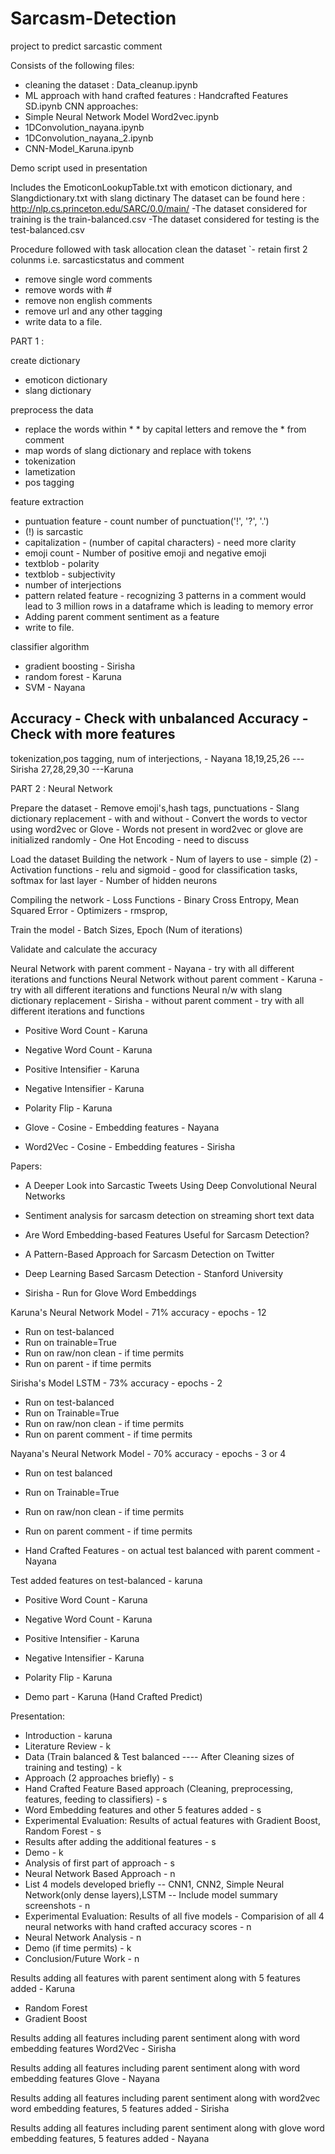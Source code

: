 # Sarcasm-Detection
project to predict sarcastic comment

Consists of the following files:
- cleaning the dataset : Data_cleanup.ipynb
- ML approach with hand crafted features : Handcrafted Features SD.ipynb
CNN approaches:
- Simple Neural Network Model Word2vec.ipynb
- 1DConvolution_nayana.ipynb
- 1DConvolution_nayana_2.ipynb
- CNN-Model_Karuna.ipynb

Demo script used in presentation

Includes the EmoticonLookupTable.txt with emoticon dictionary, and Slangdictionary.txt with slang dictinary
The dataset can be found here : http://nlp.cs.princeton.edu/SARC/0.0/main/
-The dataset considered for training is the train-balanced.csv 
-The dataset considered for testing is the test-balanced.csv

Procedure followed with task allocation
 clean the dataset
 `- retain first 2 colunms i.e. sarcasticstatus and comment 
  - remove single word comments
  - remove words with #
  - remove non english comments
  - remove url and any other tagging
  - write data to a file.
  
 PART 1 : 
 
 create dictionary
  - emoticon dictionary
  - slang dictionary

 preprocess the data
  - replace the words within * * by capital letters and remove the * from comment 
  - map words of slang dictionary and replace with tokens
  - tokenization 
  - lametization
  - pos tagging 
  
 feature extraction
  - puntuation feature - count number of punctuation('!', '?', '.')
  - (!) is sarcastic
  - capitalization - (number of capital characters) - need more clarity
  - emoji count - Number of positive emoji and negative emoji
  - textblob - polarity 
  - textblob - subjectivity
  - number of interjections
  - pattern related feature - recognizing 3 patterns in a comment would lead to 3 million rows in a dataframe which is leading to memory                               error
  - Adding parent comment sentiment as a feature
  - write to file.
  
 classifier algorithm 
  - gradient boosting - Sirisha
  - random forest - Karuna
  - SVM - Nayana
  
  
  Accuracy - Check with unbalanced
  Accuracy - Check with more features
  -------------------------------------
  
  tokenization,pos tagging, num of interjections, - Nayana
  18,19,25,26 --- Sirisha 
  27,28,29,30 ---Karuna
  
 PART 2 : 
  Neural Network
  
  Prepare the dataset
    - Remove emoji's,hash tags, punctuations
    - Slang dictionary replacement - with and without
    - Convert the words to vector using word2vec or Glove 
    - Words not present in word2vec or glove are initialized randomly
    - One Hot Encoding - need to discuss
    
  Load the dataset
  Building the network
    - Num of layers to use - simple (2)
    - Activation functions - relu and sigmoid - good for classification tasks, softmax for last layer
    - Number of hidden neurons
  
  Compiling the network
    - Loss Functions - Binary Cross Entropy, Mean Squared Error
    - Optimizers - rmsprop,
    
  Train the model
    - Batch Sizes, Epoch (Num of iterations)
    
  Validate and calculate the accuracy
  
  
  Neural Network with parent comment - Nayana - try with all different iterations and functions
  Neural Network without parent comment - Karuna -  try with all different iterations and functions
  Neural n/w with slang dictionary replacement - Sirisha - without parent comment -  try with all different iterations and functions
  
  
  
  - Positive Word Count - Karuna
  - Negative Word Count - Karuna
  - Positive Intensifier - Karuna
  - Negative Intensifier - Karuna
  - Polarity Flip - Karuna
  
  
  - Glove - Cosine - Embedding features - Nayana
  - Word2Vec - Cosine - Embedding features - Sirisha
  
  
  Papers:
  
  - A Deeper Look into Sarcastic Tweets Using Deep Convolutional Neural Networks
  - Sentiment analysis for sarcasm detection on streaming short text data
  - Are Word Embedding-based Features Useful for Sarcasm Detection?
  - A Pattern-Based Approach for Sarcasm Detection on Twitter
  - Deep Learning Based Sarcasm Detection - Stanford University
  
  - Sirisha - Run for Glove Word Embeddings
  
  Karuna's Neural Network Model - 71% accuracy  - epochs - 12
  - Run on test-balanced
  - Run on trainable=True
  - Run on raw/non clean - if time permits
  - Run on parent - if time permits
    
  Sirisha's Model LSTM - 73% accuracy - epochs - 2
  - Run on test-balanced
  - Run on Trainable=True
  - Run on raw/non clean - if time permits
  - Run on parent comment - if time permits
    
  Nayana's Neural Network Model - 70% accuracy - epochs - 3 or 4
  - Run on test balanced
  - Run on Trainable=True
  - Run on raw/non clean - if time permits
  - Run on parent comment - if time permits
    
 - Hand Crafted Features - on actual test balanced with parent comment - Nayana
 
 Test added features on test-balanced - karuna
  - Positive Word Count - Karuna
  - Negative Word Count - Karuna
  - Positive Intensifier - Karuna
  - Negative Intensifier - Karuna
  - Polarity Flip - Karuna
 
 - Demo part - Karuna (Hand Crafted Predict)
 
 
 Presentation:
 
 - Introduction - karuna
 - Literature Review - k 
 - Data (Train balanced & Test balanced ---- After Cleaning sizes of training and testing) - k
 - Approach (2 approaches briefly) - s
 - Hand Crafted Feature Based approach (Cleaning, preprocessing, features, feeding to classifiers) - s
 - Word Embedding features and other 5 features added - s
 - Experimental Evaluation: Results of actual features with Gradient Boost, Random Forest - s
 - Results after adding the additional features - s 
 - Demo - k 
 - Analysis of first part of approach - s
 - Neural Network Based Approach - n
 - List 4 models developed briefly -- CNN1, CNN2, Simple Neural Network(only dense layers),LSTM -- Include model summary screenshots - n
 - Experimental Evaluation: Results of all five models - Comparision of all 4 neural networks with hand crafted accuracy scores - n
 - Neural Network Analysis - n
 - Demo (if time permits) - k
 - Conclusion/Future Work - n
 
Results adding all features with parent sentiment along with 5 features added - Karuna
 - Random Forest 
 - Gradient Boost

Results adding all features including parent sentiment along with word embedding features Word2Vec - Sirisha

Results adding all features including parent sentiment along with word embedding features Glove - Nayana

Results adding all features including parent sentiment along with word2vec word embedding features, 5 features added - Sirisha

Results adding all features including parent sentiment along with glove word embedding features, 5 features added - Nayana
